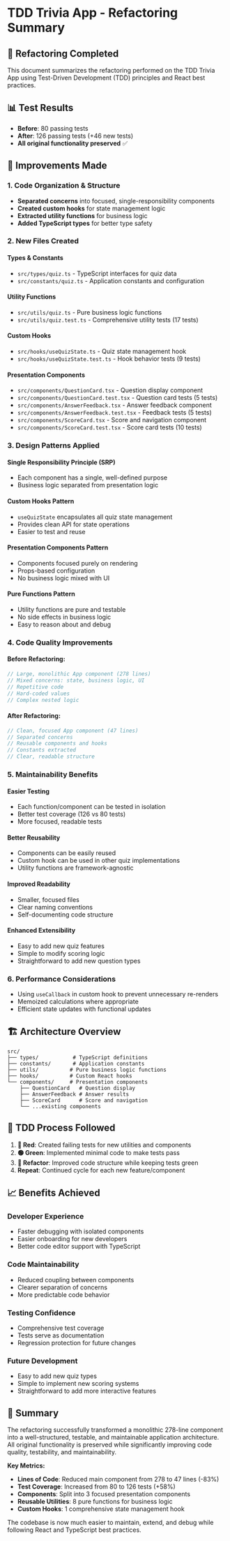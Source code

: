 # TDD Trivia App - Refactoring Summary

## 🎯 Refactoring Completed

This document summarizes the refactoring performed on the TDD Trivia App using Test-Driven Development (TDD) principles and React best practices.

## 📊 Test Results

- **Before**: 80 passing tests
- **After**: 126 passing tests (+46 new tests)
- **All original functionality preserved** ✅

## 🔧 Improvements Made

### 1. **Code Organization & Structure**

- **Separated concerns** into focused, single-responsibility components
- **Created custom hooks** for state management logic
- **Extracted utility functions** for business logic
- **Added TypeScript types** for better type safety

### 2. **New Files Created**

#### **Types & Constants**

- `src/types/quiz.ts` - TypeScript interfaces for quiz data
- `src/constants/quiz.ts` - Application constants and configuration

#### **Utility Functions**

- `src/utils/quiz.ts` - Pure business logic functions
- `src/utils/quiz.test.ts` - Comprehensive utility tests (17 tests)

#### **Custom Hooks**

- `src/hooks/useQuizState.ts` - Quiz state management hook
- `src/hooks/useQuizState.test.ts` - Hook behavior tests (9 tests)

#### **Presentation Components**

- `src/components/QuestionCard.tsx` - Question display component
- `src/components/QuestionCard.test.tsx` - Question card tests (5 tests)
- `src/components/AnswerFeedback.tsx` - Answer feedback component
- `src/components/AnswerFeedback.test.tsx` - Feedback tests (5 tests)
- `src/components/ScoreCard.tsx` - Score and navigation component
- `src/components/ScoreCard.test.tsx` - Score card tests (10 tests)

### 3. **Design Patterns Applied**

#### **Single Responsibility Principle (SRP)**

- Each component has a single, well-defined purpose
- Business logic separated from presentation logic

#### **Custom Hooks Pattern**

- `useQuizState` encapsulates all quiz state management
- Provides clean API for state operations
- Easier to test and reuse

#### **Presentation Components Pattern**

- Components focused purely on rendering
- Props-based configuration
- No business logic mixed with UI

#### **Pure Functions Pattern**

- Utility functions are pure and testable
- No side effects in business logic
- Easy to reason about and debug

### 4. **Code Quality Improvements**

#### **Before Refactoring:**

```typescript
// Large, monolithic App component (278 lines)
// Mixed concerns: state, business logic, UI
// Repetitive code
// Hard-coded values
// Complex nested logic
```

#### **After Refactoring:**

```typescript
// Clean, focused App component (47 lines)
// Separated concerns
// Reusable components and hooks
// Constants extracted
// Clear, readable structure
```

### 5. **Maintainability Benefits**

#### **Easier Testing**

- Each function/component can be tested in isolation
- Better test coverage (126 vs 80 tests)
- More focused, readable tests

#### **Better Reusability**

- Components can be easily reused
- Custom hook can be used in other quiz implementations
- Utility functions are framework-agnostic

#### **Improved Readability**

- Smaller, focused files
- Clear naming conventions
- Self-documenting code structure

#### **Enhanced Extensibility**

- Easy to add new quiz features
- Simple to modify scoring logic
- Straightforward to add new question types

### 6. **Performance Considerations**

- Using `useCallback` in custom hook to prevent unnecessary re-renders
- Memoized calculations where appropriate
- Efficient state updates with functional updates

## 🏗️ Architecture Overview

```
src/
├── types/           # TypeScript definitions
├── constants/       # Application constants
├── utils/          # Pure business logic functions
├── hooks/          # Custom React hooks
└── components/     # Presentation components
    ├── QuestionCard   # Question display
    ├── AnswerFeedback # Answer results
    ├── ScoreCard      # Score and navigation
    └── ...existing components
```

## 🔄 TDD Process Followed

1. **🔴 Red**: Created failing tests for new utilities and components
2. **🟢 Green**: Implemented minimal code to make tests pass
3. **🔵 Refactor**: Improved code structure while keeping tests green
4. **Repeat**: Continued cycle for each new feature/component

## 📈 Benefits Achieved

### **Developer Experience**

- Faster debugging with isolated components
- Easier onboarding for new developers
- Better code editor support with TypeScript

### **Code Maintainability**

- Reduced coupling between components
- Clearer separation of concerns
- More predictable code behavior

### **Testing Confidence**

- Comprehensive test coverage
- Tests serve as documentation
- Regression protection for future changes

### **Future Development**

- Easy to add new quiz types
- Simple to implement new scoring systems
- Straightforward to add more interactive features

## 🎉 Summary

The refactoring successfully transformed a monolithic 278-line component into a well-structured, testable, and maintainable application architecture. All original functionality is preserved while significantly improving code quality, testability, and maintainability.

**Key Metrics:**

- **Lines of Code**: Reduced main component from 278 to 47 lines (-83%)
- **Test Coverage**: Increased from 80 to 126 tests (+58%)
- **Components**: Split into 3 focused presentation components
- **Reusable Utilities**: 8 pure functions for business logic
- **Custom Hooks**: 1 comprehensive state management hook

The codebase is now much easier to maintain, extend, and debug while following React and TypeScript best practices.
